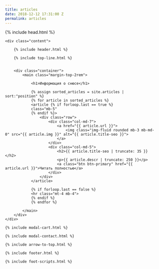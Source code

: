 ```yaml
---
title: articles
date: 2018-12-12 17:31:00 Z
permalink: articles
---
```


{% include head.html %}
<body>

	<div class="content">

		{% include header.html %}

		{% include top-line.html %}


		<div class="container">
			<main class="margin-top-2rem">

				<h1>Информация о снюсе</h1>
				
				{% assign sorted_articles = site.articles | sort:"position" %}
				{% for article in sorted_articles %}
				<article {% if forloop.last == true %}
				class="mb-5"
				{% endif %}>
					<div class="row">
						<div class="col-md-7">
							<a href="{{ article.url }}">
								<img class="img-fluid rounded mb-3 mb-md-0" src="{{ article.img }}" alt="{{ article.title-seo }}">
							</a>
						</div>
						<div class="col-md-5">
							<h2>{{ article.title-seo | truncate: 35 }}</h2>
							<p>{{ article.descr | truncate: 250 }}</p>
							<a class="btn btn-primary" href="{{ article.url }}">Читать полностью</a>
						</div>
					</div>
				</article>

				{% if forloop.last == false %}
				<hr class="mt-4 mb-4">
				{% endif %}
				{% endfor %}

			</main>
		</div>
	</div>

	{% include modal-cart.html %}

	{% include modal-contact.html %}

	{% include arrow-to-top.html %}

	{% include footer.html %}

	{% include foot-scripts.html %}